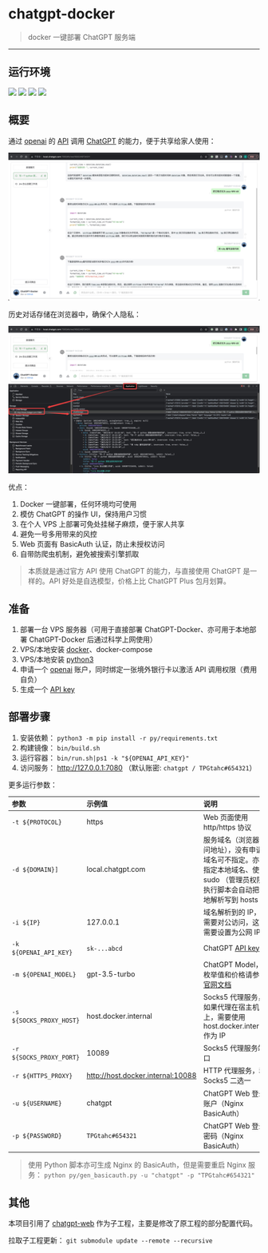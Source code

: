 # chatgpt-docker

> docker 一键部署 ChatGPT 服务端

------

## 运行环境

![](https://img.shields.io/badge/Windows-x64-brightgreen.svg) ![](https://img.shields.io/badge/Unix-x64-red.svg) ![](https://img.shields.io/badge/Mac-x64-blue.svg)
![](https://img.shields.io/badge/Python-3.8-yellow.svg)


## 概要

通过 [openai](https://platform.openai.com/) 的 [API](https://platform.openai.com/account/api-keys) 调用 [ChatGPT](https://chat.openai.com/) 的能力，便于共享给家人使用：

![](./imgs/01.jpg)

历史对话存储在浏览器中，确保个人隐私：

![](./imgs/02.jpg)

优点：

1. Docker 一键部署，任何环境均可使用
2. 模仿 ChatGPT 的操作 UI，保持用户习惯
3. 在个人 VPS 上部署可免处挂梯子麻烦，便于家人共享
4. 避免一号多用带来的风控
5. Web 页面有 BasicAuth 认证，防止未授权访问
6. 自带防爬虫机制，避免被搜索引擎抓取

> 本质就是通过官方 API 使用 ChatGPT 的能力，与直接使用 ChatGPT 是一样的。API 好处是自选模型，价格上比 ChatGPT Plus 包月划算。

## 准备

1. 部署一台 VPS 服务器（可用于直接部署 ChatGPT-Docker、亦可用于本地部署 ChatGPT-Docker 后通过科学上网使用）
2. VPS/本地安装 [docker](https://www.docker.com/)、docker-compose
3. VPS/本地安装 [python3](https://www.python.org/downloads/)
4. 申请一个 [openai](https://platform.openai.com/) 账户，同时绑定一张境外银行卡以激活 API 调用权限（费用自负）
5. 生成一个 [API key](https://platform.openai.com/account/api-keys)



## 部署步骤

1. 安装依赖： `python3 -m pip install -r py/requirements.txt`
2. 构建镜像： `bin/build.sh`
3. 运行容器： `bin/run.sh|ps1 -k "${OPENAI_API_KEY}"`
4. 访问服务： http://127.0.0.1:7080 （默认账密: `chatgpt / TPGtahc#654321`）

更多运行参数：

| 参数 | 示例值 | 说明 |
|:---|:---|:---|
| `-t ${PROTOCOL}`| https | Web 页面使用 http/https 协议 |
| `-d ${DOMAIN}]` | local.chatgpt.com | 服务域名（浏览器访问地址），没有申请域名可不指定。亦可指定本地域名、使用 sudo （管理员权限）执行脚本会自动把本地解析写到 hosts |
| `-i ${IP}` | 127.0.0.1 | 域名解析到的 IP，若需要对公访问，这里需要设置为公网 IP |
| `-k ${OPENAI_API_KEY}` | `sk-...abcd` | ChatGPT [API key](https://platform.openai.com/account/api-keys) |
| `-m ${OPENAI_MODEL}` | gpt-3.5-turbo | ChatGPT Model，枚举值和价格请参考[官网文档](https://platform.openai.com/docs/models/overview) |
| `-s ${SOCKS_PROXY_HOST}` | host.docker.internal | Socks5 代理服务，如果代理在宿主机上，需要使用 host.docker.internal 作为 IP |
| `-r ${SOCKS_PROXY_PORT}` | 10089 | Socks5 代理服务端口 |
| `-r ${HTTPS_PROXY}` | http://host.docker.internal:10088 | HTTP 代理服务，和 Socks5 二选一 |
| `-u ${USERNAME}` | chatgpt | ChatGPT Web 登录账户（Nginx BasicAuth） |
| `-p ${PASSWORD}` | `TPGtahc#654321` | ChatGPT Web 登录密码（Nginx BasicAuth） |

> 使用 Python 脚本亦可生成 Nginx 的 BasicAuth，但是需要重启 Nginx 服务： `python py/gen_basicauth.py -u "chatgpt" -p "TPGtahc#654321"`


## 其他

本项目引用了 [chatgpt-web](https://github.com/Visuals-AI/chatgpt-web) 作为子工程，主要是修改了原工程的部分配置代码。

拉取子工程更新： `git submodule update --remote --recursive`
